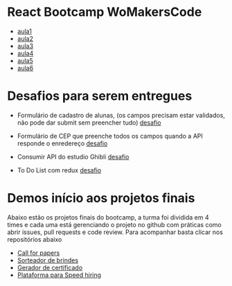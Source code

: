 # React Bootcamp WoMakersCode

- [aula1](./aula-1-javascript-avancado)
- [aula2](./aula-2-lets-react)
- [aula3](./aula-3-lets-input-react)
- [aula4](./aula-4-lets-context-everything)
- [aula5](./aula-5-lets-hooks-it-all)
- [aula6](./aula-6-lets-request-data)

# Desafios para serem entregues
 - Formulário de cadastro de alunas, (os campos precisam estar validados, não pode dar submit sem preencher tudo)
  [desafio](./aula-3-lets-input-react)

  - Formulário de CEP que preenche todos os campos quando a API responde o enredereço
  [desafio](./aula-3-lets-input-react/live/cep-api)

  - Consumir API do estudio Ghibli
  [desafio](./aula-5-lets-hooks-it-all)

  - To Do List com redux
  [desafio](./aula-5-lets-hooks-it-all)


# Demos início aos projetos finais

Abaixo estão os projetos finais do bootcamp, a turma foi dividida em 4 times e cada uma está gerenciando o projeto no github com práticas como abrir issues, pull requests e code review.
Para acompanhar basta clicar nos repositórios abaixo

 - [Call for papers](https://github.com/React-Bootcamp-WoMarkersCode/call-of-papers)
 - [Sorteador de brindes](https://github.com/React-Bootcamp-WoMarkersCode/gift-drawer)
 - [Gerador de certificado](https://github.com/React-Bootcamp-WoMarkersCode/certificate-generator)
 - [Plataforma para Speed hiring](https://github.com/React-Bootcamp-WoMarkersCode/cv-speed-hiring)